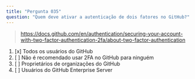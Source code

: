 ```yaml
---
title: "Pergunta 035"
question: "Quem deve ativar a autenticação de dois fatores no GitHub?"
---
```


> https://docs.github.com/en/authentication/securing-your-account-with-two-factor-authentication-2fa/about-two-factor-authentication
1. [x] Todos os usuários do GitHub  
1. [ ] Não é recomendado usar 2FA no GitHub para ninguém  
1. [ ] Proprietários de organizações do GitHub  
1. [ ] Usuários do GitHub Enterprise Server  
